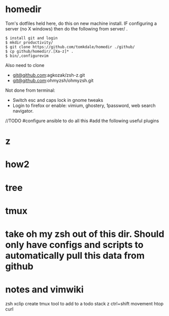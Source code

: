# homedir

Tom's dotfiles held here, do this on new machine install. IF configuring a server (no X windows) then do the following from server/ .

```
$ install git and login
$ mkdir productivity/
$ git clone https://github.com/tomkdale/homedir ./github/
$ cp github/homedir/.[Xa-z]* .
$ bin/,configurevim
```
Also need to clone 
 - git@github.com:agkozak/zsh-z.git
 - git@github.com:ohmyzsh/ohmyzsh.git

Not done from terminal:
 - Switch esc and caps lock in gnome tweaks
 - Login to firefox or enable: vimium, ghostery, 1password, web search navigator.


//TODO
#configure ansible to do all this
#add the following useful plugins
# z
# how2
# tree
# tmux
# take oh my zsh out of this dir. Should only have configs and scripts to automatically pull this data from github
# notes and vimwiki
zsh
xclip
create tmux tool to add to a todo stack
z
ctrl+shift movement
htop
curl
